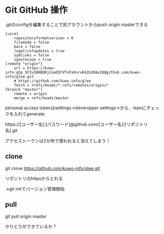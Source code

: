 # Git GitHub 操作

.gitのconfigを編集することで別アカウントからpush origin masterできる

```
[core]
	repositoryformatversion = 0
	filemode = false
	bare = false
	logallrefupdates = true
	symlinks = false
	ignorecase = true
[remote "origin"]
	url = https://kuwo-info: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@github.com/kuwo-info/glee.git
	# https://github.com/kuwo-info/glee
	fetch = +refs/heads/*:refs/remotes/origin/*
[branch "master"]
	remote = origin
	merge = refs/heads/master
```

personal access tokenはsettings→deveropper settings→から．repoにチェックを入れてgenerate

https://[ユーザー名]:[パスワード]@github.com/[ユーザー名]/[リポジトリ名].git

アクセストークンは2か所で使われると消えてしまう！

## clone

git clone https://github.com/kuwo-info/glee.git

リポジトリのhttpsからとれる

→git initでバージョン管理開始



## pull

git pull origin master



やりとりができているか？
